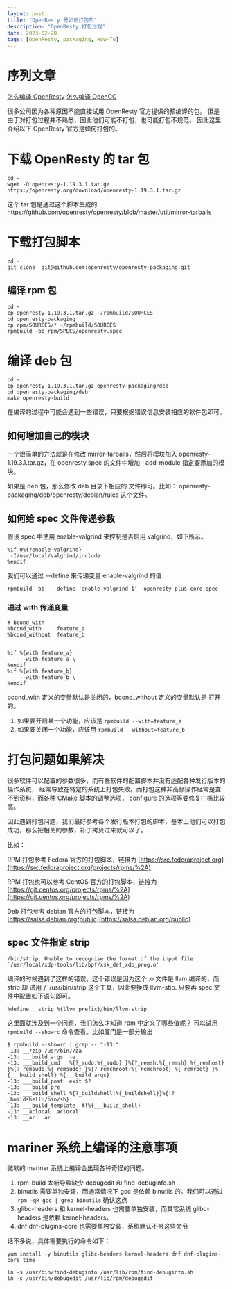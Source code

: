 ```yaml
---
layout: post
title: "OpenResty 是如何打包的"
description: "OpenResty 打包过程"
date: 2023-02-28
tags: [OpenResty, packaging, How-To]
---
```

# 序列文章

[怎么编译 OpenResty](./2023-02-28-how-to-compile-openresty.md)
[怎么编译 OpenCC](./2023-04-23-how-to-compile-opencc.md)

很多公司因为各种原因不能直接试用 OpenResty 官方提供的预编译的包。
但是由于对打包过程并不熟悉，因此他们可能不打包，也可能打包不规范。
因此这里介绍以下 OpenResty 官方是如何打包的。


# 下载 OpenResty 的 tar 包

```shell
cd ~
wget -O openresty-1.19.3.1.tar.gz  https://openresty.org/download/openresty-1.19.3.1.tar.gz
```

这个 tar 包是通过这个脚本生成的 https://github.com/openresty/openresty/blob/master/util/mirror-tarballs


# 下载打包脚本

```shell
cd ~
git clone  git@github.com:openresty/openresty-packaging.git
```

## 编译 rpm 包

```shell
cd ~
cp openresty-1.19.3.1.tar.gz ~/rpmbuild/SOURCES
cd openresty-packaging
cp rpm/SOURCES/* ~/rpmbuild/SOURCES
rpmbuild -bb rpm/SPECS/openresty.spec
```

# 编译 deb 包

```shell
cd ~
cp openresty-1.19.3.1.tar.gz openresty-packaging/deb
cd openresty-packaging/deb
make openresty-build
```

在编译的过程中可能会遇到一些错误，只要根据错误信息安装相应的软件包即可。

## 如何增加自己的模块

一个很简单的方法就是在修改 mirror-tarballs，然后将模块加入 openresty-1.19.3.1.tar.gz，在 openresty.spec 的文件中增加--add-module 指定要添加的模块。

如果是 deb 包，那么修改 deb 目录下相应的 文件即可。比如：
openresty-packaging/deb/openresty/debian/rules 这个文件。

## 如何给 spec 文件传递参数

假设 spec 中使用 enable-valgrind 来控制是否启用 valgrind，如下所示。

```spec
%if 0%{?enable-valgrind}
 -I/usr/local/valgrind/include
%endif
```

我们可以通过 --define 来传递变量 enable-valgrind 的值

```shell
rpmbuild -bb  --define 'enable-valgrind 1'  openresty-plus-core.spec
```

### 通过 with 传递变量

```spec
# bcond_with
%bcond_with     feature_a
%bcond_without  feature_b


%if %{with feature_a}
    --with-feature_a \
%endif
%if %{with feature_b}
    --with-feature_b \
%endif
```

bcond_with 定义的变量默认是关闭的，bcond_without 定义的变量默认是 打开的。

1. 如果要开启某一个功能，应该是 `rpmbuild --with=feature_a`
1. 如果要关闭一个功能，应该用 `rpmbuild --without=feature_b`


# 打包问题如果解决

很多软件可以配置的参数很多，而有些软件的配置脚本并没有适配各种发行版本的操作系统，
经常导致在特定的系统上打包失败。而打包这种非高频操作经常是查不到资料，而各种 CMake 脚本的调整选项，
configure 的选项等要修复门槛比较高。

因此遇到打包问题，我们最好参考各个发行版本打包的脚本，基本上他们可以打包成功，那么把相关的参数，补丁拷贝过来就可以了。

比如：

RPM 打包参考 Fedora 官方的打包脚本，链接为 [https://src.fedoraproject.org](https://src.fedoraproject.org/projects/rpms/%2A)

RPM 打包也可以参考 CentOS 官方的打包脚本，链接为 [https://git.centos.org/projects/rpms/%2A](https://git.centos.org/projects/rpms/%2A)

Deb 打包参考 debian 官方的打包脚本，链接为 [https://salsa.debian.org/public](https://salsa.debian.org/public)

## spec 文件指定 strip

```text
/bin/strip: Unable to recognise the format of the input file
`/usr/local/xdp-tools/lib/bpf/xsk_def_xdp_prog.o'
```

编译的时候遇到了这样的错误，这个错误是因为这个 .o 文件是 llvm 编译的，而 strip 却
试用了 /usr/bin/strip 这个工具，因此要换成 llvm-stip. 只要再 spec 文件中配置如下语句即可。

```shell
%define __strip %{llvm_prefix}/bin/llvm-strip
```

这里面就涉及到一个问题，我们怎么才知道 rpm 中定义了哪些值呢？
可以试用 `rpmbuild --showrc` 命令查看。比如厦门是一部分输出

```shell
$ rpmbuild --showrc | grep -- "-13:"
-13: __7zip	/usr/bin/7za
-13: ___build_args	-e
-13: ___build_cmd	%{?_sudo:%{_sudo} }%{?_remsh:%{_remsh} %{_remhost} }%{?_remsudo:%{_remsudo} }%{?_remchroot:%{_remchroot} %{_remroot} }%{___build_shell} %{___build_args}
-13: ___build_post	exit $?
-13: ___build_pre	
-13: ___build_shell	%{?_buildshell:%{_buildshell}}%{!?_buildshell:/bin/sh}
-13: ___build_template	#!%{___build_shell}
-13: __aclocal	aclocal
-13: __ar	ar
```

# mariner 系统上编译的注意事项

微软的 mariner 系统上编译会出现各种奇怪的问题。

1. rpm-build 太新导致缺少 debugedit 和 find-debuginfo.sh
1. binutils 需要单独安装，而通常情况下 gcc 是依赖 binutils 的。我们可以通过 `rpm -qR gcc | grep binutils` 确认这点
1. glibc-headers 和 kernel-headers 也需要单独安装，而其它系统 glibc-headers 是依赖 kernel-headers。
1. dnf dnf-plugins-core 也需要单独安装，系统默认不带这些命令

话不多说，具体需要执行的命令如下：

```shell
yum install -y binutils glibc-headers kernel-headers dnf dnf-plugins-core time

ln -s /usr/bin/find-debuginfo /usr/lib/rpm/find-debuginfo.sh
ln -s /usr/bin/debugedit /usr/lib/rpm/debugedit
```
